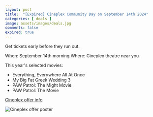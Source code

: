 ```yaml
---
layout: post
title:  "[Expired] Cineplex Community Day on September 14th 2024"
categories: [ deals ]
image: assets/images/deals.jpg
comments: false
expired: true
---
```


Get tickets early before they run out.

When: September 14th morning
Where: Cineplex theatre near you

This year's selected movies:
- Everything, Everywhere All At Once
- My Big Fat Greek Wedding 3
- PAW Patrol: The Might Movie
- PAW Patrol: The Movie

[Cineplex offer info](https://www.cineplex.com/promos/Community-day)

![Cineplex offer poster](https://mediafiles.cineplex.com/cineplex-v2/promos/community-day/PDM_content_block.jpg)

